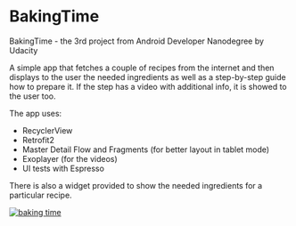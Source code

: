 # BakingTime
BakingTime - the 3rd project from Android Developer Nanodegree by Udacity

A simple app that fetches a couple of recipes from the internet and then displays to the user the needed ingredients as well as a step-by-step guide how to prepare it. If the step has a video with additional info, it is showed to the user too.

The app uses:
* RecyclerView 
* Retrofit2
* Master Detail Flow and Fragments (for better layout in tablet mode)
* Exoplayer (for the videos)
* UI tests with Espresso

There is also a widget provided to show the needed ingredients for a particular recipe.

[![baking time](https://lh3.googleusercontent.com/5wJ7iN_l4gx_3O4tENwWhuYbRLNuU-jyAf-8kEQLmJhIAV0D7FRVlXquxIg5P-z_T-6Wkra_gH2Jc--urjxgiaEGqNtyIXjOXuK9bQf6ZrbzmeBsFeijNl2auabxGsZUvSeaH6N6YCH57EZMHw2W34pgludB2elrgzaxx0lxiCmexs12F5RdtwRpePFffL5XifYFYh70LDWQ8VtXCPaaqA2wIIjViKDoMM3FbQWBGEW66L3wHffesO2wHDXpjGd3WXdaeAfZfEN25JaniXxDCJeNkhvYXe5NtzA4kOMGR_8ytqS4z3Xl8GeCkMr2rtaENSfZLK-RddFzqMO9RoJIEuRT6b8GZlOrLrqvk1Fr6xRnmoS9Jv3-9zt46oXI6N6wXCsyrhaCjVp3EubfjNXb_3qUu8uwJ_Hy16woTFhm4rAxHDpuJUHTJOvESNSQu_LLaNnBaz8H5lqoTDjWI6qetXBIvWNTMti0LtlwoE1ittRqoSTeMj5ak2sFISbkl1sGn0R4VhfmAHmgJklGQvgSmzKLvk9T3fgfmPe43Wz2_qCIADIcxI82vjQaHJMuCUKMz_jK8BrtJK5C3WxALnhFbzxS9F-ULWfJIbOW8bDR5wA=s700-no)](https://lh3.googleusercontent.com/5wJ7iN_l4gx_3O4tENwWhuYbRLNuU-jyAf-8kEQLmJhIAV0D7FRVlXquxIg5P-z_T-6Wkra_gH2Jc--urjxgiaEGqNtyIXjOXuK9bQf6ZrbzmeBsFeijNl2auabxGsZUvSeaH6N6YCH57EZMHw2W34pgludB2elrgzaxx0lxiCmexs12F5RdtwRpePFffL5XifYFYh70LDWQ8VtXCPaaqA2wIIjViKDoMM3FbQWBGEW66L3wHffesO2wHDXpjGd3WXdaeAfZfEN25JaniXxDCJeNkhvYXe5NtzA4kOMGR_8ytqS4z3Xl8GeCkMr2rtaENSfZLK-RddFzqMO9RoJIEuRT6b8GZlOrLrqvk1Fr6xRnmoS9Jv3-9zt46oXI6N6wXCsyrhaCjVp3EubfjNXb_3qUu8uwJ_Hy16woTFhm4rAxHDpuJUHTJOvESNSQu_LLaNnBaz8H5lqoTDjWI6qetXBIvWNTMti0LtlwoE1ittRqoSTeMj5ak2sFISbkl1sGn0R4VhfmAHmgJklGQvgSmzKLvk9T3fgfmPe43Wz2_qCIADIcxI82vjQaHJMuCUKMz_jK8BrtJK5C3WxALnhFbzxS9F-ULWfJIbOW8bDR5wA=s700-no)
 
